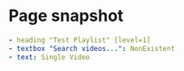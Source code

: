 # Page snapshot

```yaml
- heading "Test Playlist" [level=1]
- textbox "Search videos...": NonExistent
- text: Single Video
```